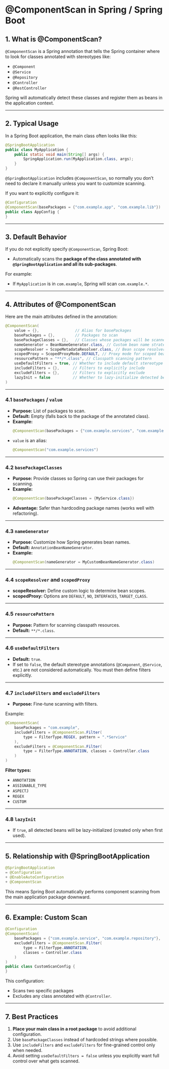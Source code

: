 # @ComponentScan in Spring / Spring Boot

## 1. What is @ComponentScan?

`@ComponentScan` is a Spring annotation that tells the Spring container where to look for classes annotated with stereotypes like:

- `@Component`
- `@Service`
- `@Repository`
- `@Controller`
- `@RestController`

Spring will automatically detect these classes and register them as beans in the application context.

---

## 2. Typical Usage

In a Spring Boot application, the main class often looks like this:

```java
@SpringBootApplication
public class MyApplication {
    public static void main(String[] args) {
        SpringApplication.run(MyApplication.class, args);
    }
}
```

`@SpringBootApplication` includes `@ComponentScan`, so normally you don’t need to declare it manually unless you want to customize scanning.

If you want to explicitly configure it:

```java
@Configuration
@ComponentScan(basePackages = {"com.example.app", "com.example.lib"})
public class AppConfig {
}
```

---

## 3. Default Behavior

If you do not explicitly specify `@ComponentScan`, Spring Boot:

- Automatically scans the **package of the class annotated with `@SpringBootApplication` and all its sub-packages**.

For example:

- If `MyApplication` is in `com.example`, Spring will scan `com.example.*`.

---

## 4. Attributes of @ComponentScan

Here are the main attributes defined in the annotation:

```java
@ComponentScan(
    value = {},                // Alias for basePackages
    basePackages = {},         // Packages to scan
    basePackageClasses = {},   // Classes whose packages will be scanned
    nameGenerator = BeanNameGenerator.class, // Custom bean name strategy
    scopeResolver = ScopeMetadataResolver.class, // Bean scope resolver
    scopedProxy = ScopedProxyMode.DEFAULT, // Proxy mode for scoped beans
    resourcePattern = "**/*.class", // Classpath scanning pattern
    useDefaultFilters = true, // Whether to include default stereotype annotations
    includeFilters = {},      // Filters to explicitly include
    excludeFilters = {},      // Filters to explicitly exclude
    lazyInit = false          // Whether to lazy-initialize detected beans
)
```

---

### 4.1 `basePackages` / `value`

- **Purpose:** List of packages to scan.
- **Default:** Empty (falls back to the package of the annotated class).
- **Example:**
  ```java
  @ComponentScan(basePackages = {"com.example.services", "com.example.repositories"})
  ```
- `value` is an alias:
  ```java
  @ComponentScan("com.example.services")
  ```

---

### 4.2 `basePackageClasses`

- **Purpose:** Provide classes so Spring can use their packages for scanning.
- **Example:**
  ```java
  @ComponentScan(basePackageClasses = {MyService.class})
  ```
- **Advantage:** Safer than hardcoding package names (works well with refactoring).

---

### 4.3 `nameGenerator`

- **Purpose:** Customize how Spring generates bean names.
- **Default:** `AnnotationBeanNameGenerator`.
- **Example:**
  ```java
  @ComponentScan(nameGenerator = MyCustomBeanNameGenerator.class)
  ```

---

### 4.4 `scopeResolver` and `scopedProxy`

- **scopeResolver:** Define custom logic to determine bean scopes.
- **scopedProxy:** Options are `DEFAULT`, `NO`, `INTERFACES`, `TARGET_CLASS`.

---

### 4.5 `resourcePattern`

- **Purpose:** Pattern for scanning classpath resources.
- **Default:** `**/*.class`.

---

### 4.6 `useDefaultFilters`

- **Default:** `true`.
- If set to `false`, the default stereotype annotations (`@Component`, `@Service`, etc.) are not considered automatically. You must then define filters explicitly.

---

### 4.7 `includeFilters` and `excludeFilters`

- **Purpose:** Fine-tune scanning with filters.

Example:

```java
@ComponentScan(
    basePackages = "com.example",
    includeFilters = @ComponentScan.Filter(
        type = FilterType.REGEX, pattern = ".*Service"
    ),
    excludeFilters = @ComponentScan.Filter(
        type = FilterType.ANNOTATION, classes = Controller.class
    )
)
```

**Filter types:**

- `ANNOTATION`
- `ASSIGNABLE_TYPE`
- `ASPECTJ`
- `REGEX`
- `CUSTOM`

---

### 4.8 `lazyInit`

- If `true`, all detected beans will be lazy-initialized (created only when first used).

---

## 5. Relationship with @SpringBootApplication

```java
@SpringBootApplication
= @Configuration
+ @EnableAutoConfiguration
+ @ComponentScan
```

This means Spring Boot automatically performs component scanning from the main application package downward.

---

## 6. Example: Custom Scan

```java
@Configuration
@ComponentScan(
    basePackages = {"com.example.service", "com.example.repository"},
    excludeFilters = @ComponentScan.Filter(
        type = FilterType.ANNOTATION,
        classes = Controller.class
    )
)
public class CustomScanConfig {
}
```

This configuration:

- Scans two specific packages
- Excludes any class annotated with `@Controller`.

---

## 7. Best Practices

1. **Place your main class in a root package** to avoid additional configuration.
2. Use `basePackageClasses` instead of hardcoded strings where possible.
3. Use `includeFilters` and `excludeFilters` for fine-grained control only when needed.
4. Avoid setting `useDefaultFilters = false` unless you explicitly want full control over what gets scanned.
